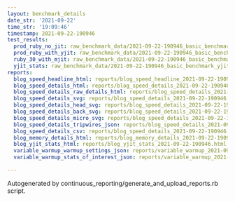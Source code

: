 ```yaml
---
layout: benchmark_details
date_str: '2021-09-22'
time_str: '19:09:46'
timestamp: 2021-09-22-190946
test_results:
  prod_ruby_no_jit: raw_benchmark_data/2021-09-22-190946_basic_benchmark_prod_ruby_no_jit.json
  prod_ruby_with_yjit: raw_benchmark_data/2021-09-22-190946_basic_benchmark_prod_ruby_with_yjit.json
  ruby_30_with_mjit: raw_benchmark_data/2021-09-22-190946_basic_benchmark_ruby_30_with_mjit.json
  yjit_stats: raw_benchmark_data/2021-09-22-190946_basic_benchmark_yjit_stats.json
reports:
  blog_speed_headline_html: reports/blog_speed_headline_2021-09-22-190946.html
  blog_speed_details_html: reports/blog_speed_details_2021-09-22-190946.html
  blog_speed_details_raw_details_html: reports/blog_speed_details_2021-09-22-190946.raw_details.html
  blog_speed_details_svg: reports/blog_speed_details_2021-09-22-190946.svg
  blog_speed_details_head_svg: reports/blog_speed_details_2021-09-22-190946.head.svg
  blog_speed_details_back_svg: reports/blog_speed_details_2021-09-22-190946.back.svg
  blog_speed_details_micro_svg: reports/blog_speed_details_2021-09-22-190946.micro.svg
  blog_speed_details_tripwires_json: reports/blog_speed_details_2021-09-22-190946.tripwires.json
  blog_speed_details_csv: reports/blog_speed_details_2021-09-22-190946.csv
  blog_memory_details_html: reports/blog_memory_details_2021-09-22-190946.html
  blog_yjit_stats_html: reports/blog_yjit_stats_2021-09-22-190946.html
  variable_warmup_warmup_settings_json: reports/variable_warmup_2021-09-22-190946.warmup_settings.json
  variable_warmup_stats_of_interest_json: reports/variable_warmup_2021-09-22-190946.stats_of_interest.json

---
```

Autogenerated by continuous_reporting/generate_and_upload_reports.rb script.
